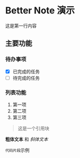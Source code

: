 # Better Note 演示

这是第一行内容

## 主要功能

### 待办事项
- [x] 已完成的任务
- [ ] 待完成的任务

### 列表功能
1. 第一项
2. 第二项
3. 第三项

> 这是一个引用块

**粗体文本** 和 *斜体文本*

`代码片段`示例